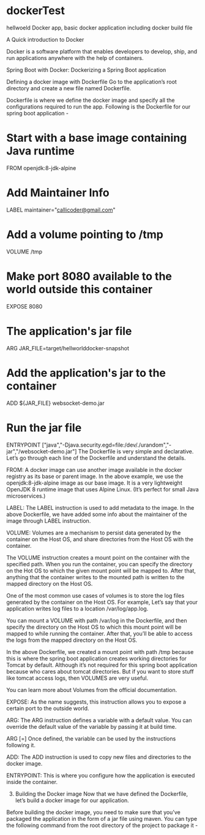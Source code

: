 # dockerTest
hellwoeld Docker app, basic docker application including docker build file 

A Quick introduction to Docker

Docker is a software platform that enables developers to develop, ship, and run applications anywhere with the help of containers.


Spring Boot with Docker: Dockerizing a Spring Boot application


Defining a docker image with Dockerfile
Go to the application’s root directory and create a new file named Dockerfile.

Dockerfile is where we define the docker image and specify all the configurations required to run the app. Following is the Dockerfile for our spring boot application -

# Start with a base image containing Java runtime
FROM openjdk:8-jdk-alpine

# Add Maintainer Info
LABEL maintainer="callicoder@gmail.com"

# Add a volume pointing to /tmp
VOLUME /tmp

# Make port 8080 available to the world outside this container
EXPOSE 8080

# The application's jar file
ARG JAR_FILE=target/hellworlddocker-snapshot

# Add the application's jar to the container
ADD ${JAR_FILE} websocket-demo.jar

# Run the jar file 
ENTRYPOINT ["java","-Djava.security.egd=file:/dev/./urandom","-jar","/websocket-demo.jar"]
The Dockerfile is very simple and declarative. Let’s go through each line of the Dockerfile and understand the details.

FROM: A docker image can use another image available in the docker registry as its base or parent image. In the above example, we use the openjdk:8-jdk-alpine image as our base image. It is a very lightweight OpenJDK 8 runtime image that uses Alpine Linux. (It’s perfect for small Java microservices.)

LABEL: The LABEL instruction is used to add metadata to the image. In the above Dockerfile, we have added some info about the maintainer of the image through LABEL instruction.

VOLUME: Volumes are a mechanism to persist data generated by the container on the Host OS, and share directories from the Host OS with the container.

The VOLUME instruction creates a mount point on the container with the specified path. When you run the container, you can specify the directory on the Hot OS to which the given mount point will be mapped to. After that, anything that the container writes to the mounted path is written to the mapped directory on the Host OS.

One of the most common use cases of volumes is to store the log files generated by the container on the Host OS. For example, Let’s say that your application writes log files to a location /var/log/app.log.

You can mount a VOLUME with path /var/log in the Dockerfile, and then specify the directory on the Host OS to which this mount point will be mapped to while running the container. After that, you’ll be able to access the logs from the mapped directory on the Host OS.

In the above Dockerfile, we created a mount point with path /tmp because this is where the spring boot application creates working directories for Tomcat by default. Although it’s not required for this spring boot application because who cares about tomcat directories. But if you want to store stuff like tomcat access logs, then VOLUMES are very useful.

You can learn more about Volumes from the official documentation.

EXPOSE: As the name suggests, this instruction allows you to expose a certain port to the outside world.

ARG: The ARG instruction defines a variable with a default value. You can override the default value of the variable by passing it at build time.

ARG <name>[=<default value>]
Once defined, the variable can be used by the instructions following it.

ADD: The ADD instruction is used to copy new files and directories to the docker image.

ENTRYPOINT: This is where you configure how the application is executed inside the container.

3. Building the Docker image
Now that we have defined the Dockerfile, let’s build a docker image for our application.

Before building the docker image, you need to make sure that you’ve packaged the application in the form of a jar file using maven. You can type the following command from the root directory of the project to package it -
